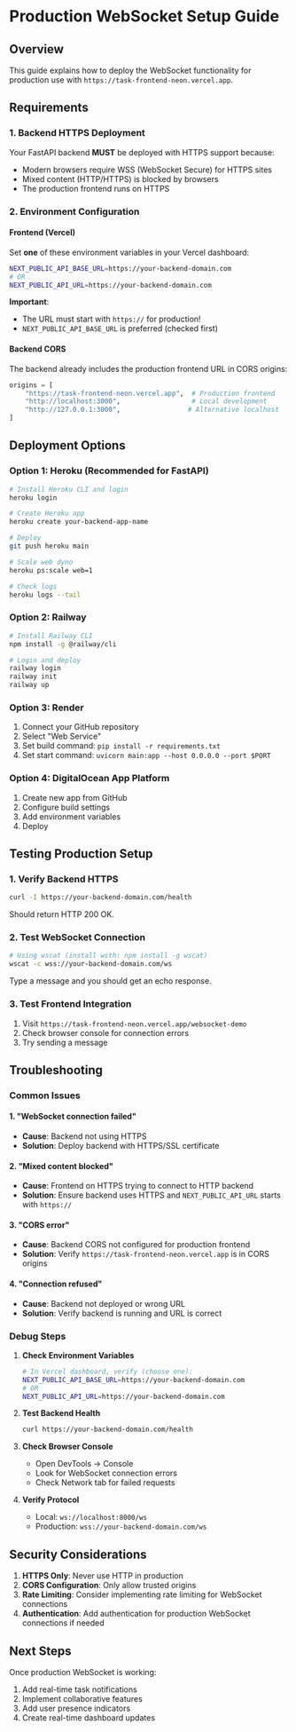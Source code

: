 # Production WebSocket Setup Guide

## Overview
This guide explains how to deploy the WebSocket functionality for production use with `https://task-frontend-neon.vercel.app`.

## Requirements

### 1. Backend HTTPS Deployment
Your FastAPI backend **MUST** be deployed with HTTPS support because:
- Modern browsers require WSS (WebSocket Secure) for HTTPS sites
- Mixed content (HTTP/HTTPS) is blocked by browsers
- The production frontend runs on HTTPS

### 2. Environment Configuration

#### Frontend (Vercel)
Set **one** of these environment variables in your Vercel dashboard:

```bash
NEXT_PUBLIC_API_BASE_URL=https://your-backend-domain.com
# OR
NEXT_PUBLIC_API_URL=https://your-backend-domain.com
```

**Important**: 
- The URL must start with `https://` for production!
- `NEXT_PUBLIC_API_BASE_URL` is preferred (checked first)

#### Backend CORS
The backend already includes the production frontend URL in CORS origins:
```python
origins = [
    "https://task-frontend-neon.vercel.app",  # Production frontend
    "http://localhost:3000",                  # Local development
    "http://127.0.0.1:3000",                 # Alternative localhost
]
```

## Deployment Options

### Option 1: Heroku (Recommended for FastAPI)
```bash
# Install Heroku CLI and login
heroku login

# Create Heroku app
heroku create your-backend-app-name

# Deploy
git push heroku main

# Scale web dyno
heroku ps:scale web=1

# Check logs
heroku logs --tail
```

### Option 2: Railway
```bash
# Install Railway CLI
npm install -g @railway/cli

# Login and deploy
railway login
railway init
railway up
```

### Option 3: Render
1. Connect your GitHub repository
2. Select "Web Service"
3. Set build command: `pip install -r requirements.txt`
4. Set start command: `uvicorn main:app --host 0.0.0.0 --port $PORT`

### Option 4: DigitalOcean App Platform
1. Create new app from GitHub
2. Configure build settings
3. Add environment variables
4. Deploy

## Testing Production Setup

### 1. Verify Backend HTTPS
```bash
curl -I https://your-backend-domain.com/health
```
Should return HTTP 200 OK.

### 2. Test WebSocket Connection
```bash
# Using wscat (install with: npm install -g wscat)
wscat -c wss://your-backend-domain.com/ws
```
Type a message and you should get an echo response.

### 3. Test Frontend Integration
1. Visit `https://task-frontend-neon.vercel.app/websocket-demo`
2. Check browser console for connection errors
3. Try sending a message

## Troubleshooting

### Common Issues

#### 1. "WebSocket connection failed"
- **Cause**: Backend not using HTTPS
- **Solution**: Deploy backend with HTTPS/SSL certificate

#### 2. "Mixed content blocked"
- **Cause**: Frontend on HTTPS trying to connect to HTTP backend
- **Solution**: Ensure backend uses HTTPS and `NEXT_PUBLIC_API_URL` starts with `https://`

#### 3. "CORS error"
- **Cause**: Backend CORS not configured for production frontend
- **Solution**: Verify `https://task-frontend-neon.vercel.app` is in CORS origins

#### 4. "Connection refused"
- **Cause**: Backend not deployed or wrong URL
- **Solution**: Verify backend is running and URL is correct

### Debug Steps

1. **Check Environment Variables**
   ```bash
   # In Vercel dashboard, verify (choose one):
   NEXT_PUBLIC_API_BASE_URL=https://your-backend-domain.com
   # OR
   NEXT_PUBLIC_API_URL=https://your-backend-domain.com
   ```

2. **Test Backend Health**
   ```bash
   curl https://your-backend-domain.com/health
   ```

3. **Check Browser Console**
   - Open DevTools → Console
   - Look for WebSocket connection errors
   - Check Network tab for failed requests

4. **Verify Protocol**
   - Local: `ws://localhost:8000/ws`
   - Production: `wss://your-backend-domain.com/ws`

## Security Considerations

1. **HTTPS Only**: Never use HTTP in production
2. **CORS Configuration**: Only allow trusted origins
3. **Rate Limiting**: Consider implementing rate limiting for WebSocket connections
4. **Authentication**: Add authentication for production WebSocket connections if needed

## Next Steps

Once production WebSocket is working:
1. Add real-time task notifications
2. Implement collaborative features
3. Add user presence indicators
4. Create real-time dashboard updates
